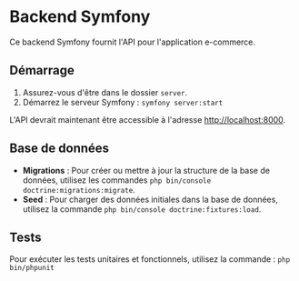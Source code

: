 # Backend Symfony

Ce backend Symfony fournit l'API pour l'application e-commerce.

## Démarrage

1.  Assurez-vous d'être dans le dossier `server`.
2.  Démarrez le serveur Symfony : `symfony server:start`

L'API devrait maintenant être accessible à l'adresse [http://localhost:8000](http://localhost:8000).

## Base de données

*   **Migrations** : Pour créer ou mettre à jour la structure de la base de données, utilisez les commandes `php bin/console doctrine:migrations:migrate`.
*   **Seed** : Pour charger des données initiales dans la base de données, utilisez la commande `php bin/console doctrine:fixtures:load`.

## Tests

Pour exécuter les tests unitaires et fonctionnels, utilisez la commande : `php bin/phpunit`

